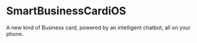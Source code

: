 # SmartBusinessCardiOS

A new kind of Business card, powered by an intelligent chatbot, all on your phone.

